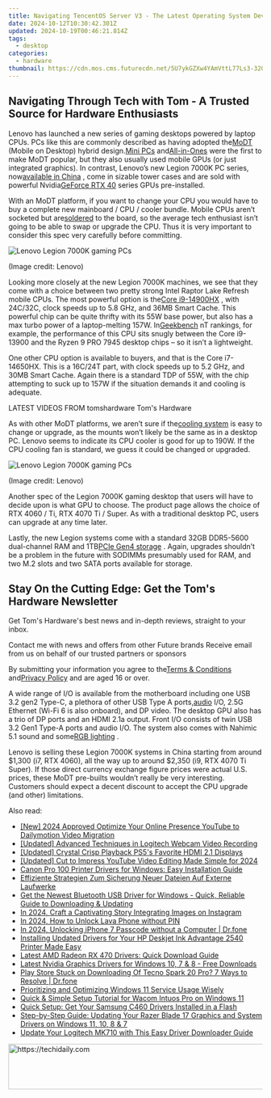 ```yaml
---
title: Navigating TencentOS Server V3 - The Latest Operating System Developed For Chinese Chip Architecture by Cloud Powerhouse
date: 2024-10-12T10:30:42.301Z
updated: 2024-10-19T00:46:21.814Z
tags:
  - desktop
categories:
  - hardware
thumbnail: https://cdn.mos.cms.futurecdn.net/5U7ykGZXw4YAmVttL77Ls3-320-80.png
---
```


## Navigating Through Tech with Tom - A Trusted Source for Hardware Enthusiasts

Lenovo has launched a new series of gaming desktops powered by laptop CPUs. PCs like this are commonly described as having adopted the[MoDT](https://www.tomshardware.com/news/intel-raptor-lake-mobile-chips-get-soldered-to-micro-atx-motherboards) (Mobile on Desktop) hybrid design.[Mini PCs](https://www.tomshardware.com/desktops/mini-pcs/minisforum-atomman-g7-pt-touted-as-worlds-first-amd-advantage-mini-pc-packs-an-amd-r9-7945hx-and-rx-7600m-xt) and[All-in-Ones](https://www.tomshardware.com/tag/all-in-one-pcs) were the first to make MoDT popular, but they also usually used mobile GPUs (or just integrated graphics). In contrast, Lenovo’s new Legion 7000K PC series, now[available in China](https://shop-links.co/link/?exclusive=1&publisher_slug=itechdaily19598&url=https%3A%2F%2Fitem.lenovo.com.cn%2Fproduct%2F1037096.html) , come in sizable tower cases and are sold with powerful Nvidia[GeForce RTX 40](https://www.tomshardware.com/features/nvidia-ada-lovelace-and-geforce-rtx-40-series-everything-we-know) series GPUs pre-installed.

 With an MoDT platform, if you want to change your CPU you would have to buy a complete new mainboard / CPU / cooler bundle. Mobile CPUs aren’t socketed but are[soldered](https://www.tomshardware.com/best-picks/best-soldering-irons) to the board, so the average tech enthusiast isn’t going to be able to swap or upgrade the CPU. Thus it is very important to consider this spec very carefully before committing.

![Lenovo Legion 7000K gaming PCs](https://cdn.mos.cms.futurecdn.net/KiWmBjf3WBxdHs7uNFYu2U-320-80.jpg)

 (Image credit: Lenovo)

 Looking more closely at the new Legion 7000K machines, we see that they come with a choice between two pretty strong Intel Raptor Lake Refresh mobile CPUs. The most powerful option is the[Core i9-14900HX](https://www.tomshardware.com/pc-components/cpus/intel-unleashes-14th-gen-raptor-lake-refresh-hx-series-laptops-cpus-refreshed-chips-with-up-to-24-cores-58-ghz-boost-clock-and-192gb-ddr5-support) , with 24C/32C, clock speeds up to 5.8 GHz, and 36MB Smart Cache. This powerful chip can be quite thrifty with its 55W base power, but also has a max turbo power of a laptop-melting 157W. In[Geekbench](https://browser.geekbench.com/processor-benchmarks) nT rankings, for example, the performance of this CPU sits snugly between the Core i9-13900 and the Ryzen 9 PRO 7945 desktop chips – so it isn’t a lightweight.

 One other CPU option is available to buyers, and that is the Core i7-14650HX. This is a 16C/24T part, with clock speeds up to 5.2 GHz, and 30MB Smart Cache. Again there is a standard TDP of 55W, with the chip attempting to suck up to 157W if the situation demands it and cooling is adequate.

 LATEST VIDEOS FROM tomshardware Tom's Hardware

 As with other MoDT platforms, we aren’t sure if the[cooling system](https://www.tomshardware.com/reviews/best-cpu-coolers,4181.html) is easy to change or upgrade, as the mounts won’t likely be the same as in a desktop PC. Lenovo seems to indicate its CPU cooler is good for up to 190W. If the CPU cooling fan is standard, we guess it could be changed or upgraded.

![Lenovo Legion 7000K gaming PCs](https://cdn.mos.cms.futurecdn.net/KHmtZBvJU6LcChAReYSDBU-320-80.jpg)

 (Image credit: Lenovo)

 Another spec of the Legion 7000K gaming desktop that users will have to decide upon is what GPU to choose. The product page allows the choice of RTX 4060 / Ti, RTX 4070 Ti / Super. As with a traditional desktop PC, users can upgrade at any time later.

 Lastly, the new Legion systems come with a standard 32GB DDR5-5600 dual-channel RAM and 1TB[PCIe Gen4 storage](https://www.tomshardware.com/reviews/best-ssds,3891.html) . Again, upgrades shouldn’t be a problem in the future with SODIMMs presumably used for RAM, and two M.2 slots and two SATA ports available for storage.

## Stay On the Cutting Edge: Get the Tom's Hardware Newsletter

 Get Tom's Hardware's best news and in-depth reviews, straight to your inbox.

 Contact me with news and offers from other Future brands  Receive email from us on behalf of our trusted partners or sponsors

 By submitting your information you agree to the[Terms & Conditions](https://futureplc.com/terms-conditions/) and[Privacy Policy](https://futureplc.com/privacy-policy/) and are aged 16 or over.

 A wide range of I/O is available from the motherboard including one USB 3.2 gen2 Type-C, a plethora of other USB Type A ports,[audio](https://www.tomshardware.com/tag/audio) I/O, 2.5G Ethernet (Wi-Fi 6 is also onboard), and DP video. The desktop GPU also has a trio of DP ports and an HDMI 2.1a output. Front I/O consists of twin USB 3.2 Gen1 Type-A ports and audio I/O. The system also comes with Nahimic 5.1 sound and some[RGB lighting](https://www.tomshardware.com/news/windows-11-rgb-controls-native) .

 Lenovo is selling these Legion 7000K systems in China starting from around $1,300 (i7, RTX 4060), all the way up to around $2,350 (i9, RTX 4070 Ti Super). If those direct currency exchange figure prices were actual U.S. prices, these MoDT pre-builts wouldn’t really be very interesting. Customers should expect a decent discount to accept the CPU upgrade (and other) limitations.

<ins class="adsbygoogle"
     style="display:block"
     data-ad-format="autorelaxed"
     data-ad-client="ca-pub-7571918770474297"
     data-ad-slot="1223367746"></ins>

<ins class="adsbygoogle"
     style="display:block"
     data-ad-client="ca-pub-7571918770474297"
     data-ad-slot="8358498916"
     data-ad-format="auto"
     data-full-width-responsive="true"></ins>

<span class="atpl-alsoreadstyle">Also read:</span>
<div><ul>
<li><a href="https://youtube-web.techidaily.com/024-approved-optimize-your-online-presence-youtube-to-dailymotion-video-migration/"><u>[New] 2024 Approved Optimize Your Online Presence YouTube to Dailymotion Video Migration</u></a></li>
<li><a href="https://visual-screen-recording.techidaily.com/updated-advanced-techniques-in-logitech-webcam-video-recording/"><u>[Updated] Advanced Techniques in Logitech Webcam Video Recording</u></a></li>
<li><a href="https://screen-video-capture.techidaily.com/updated-crystal-crisp-playback-ps5s-favorite-hdmi-21-displays/"><u>[Updated] Crystal Crisp Playback PS5's Favorite HDMI 2.1 Displays</u></a></li>
<li><a href="https://facebook-record-videos.techidaily.com/updated-cut-to-impress-youtube-video-editing-made-simple-for-2024/"><u>[Updated] Cut to Impress YouTube Video Editing Made Simple for 2024</u></a></li>
<li><a href="https://hardware-help.techidaily.com/canon-pro-100-printer-drivers-for-windows-easy-installation-guide/"><u>Canon Pro 100 Printer Drivers for Windows: Easy Installation Guide</u></a></li>
<li><a href="https://win-ratings.techidaily.com/effiziente-strategien-zum-sicherung-neuer-dateien-auf-externe-laufwerke/"><u>Effiziente Strategien Zum Sicherung Neuer Dateien Auf Externe Laufwerke</u></a></li>
<li><a href="https://hardware-help.techidaily.com/get-the-newest-bluetooth-usb-driver-for-windows-quick-reliable-guide-to-downloading-and-updating/"><u>Get the Newest Bluetooth USB Driver for Windows - Quick, Reliable Guide to Downloading & Updating</u></a></li>
<li><a href="https://fox-glue.techidaily.com/in-2024-craft-a-captivating-story-integrating-images-on-instagram/"><u>In 2024, Craft a Captivating Story Integrating Images on Instagram</u></a></li>
<li><a href="https://android-unlock.techidaily.com/in-2024-how-to-unlock-lava-phone-without-pin-by-drfone-android/"><u>In 2024, How to Unlock Lava Phone without PIN</u></a></li>
<li><a href="https://iphone-unlock.techidaily.com/in-2024-unlocking-iphone-7-passcode-without-a-computer-drfone-by-drfone-ios/"><u>In 2024, Unlocking iPhone 7 Passcode without a Computer | Dr.fone</u></a></li>
<li><a href="https://hardware-help.techidaily.com/installing-updated-drivers-for-your-hp-deskjet-ink-advantage-2540-printer-made-easy/"><u>Installing Updated Drivers for Your HP Deskjet Ink Advantage 2540 Printer Made Easy</u></a></li>
<li><a href="https://hardware-help.techidaily.com/latest-amd-radeon-rx-470-drivers-quick-download-guide/"><u>Latest AMD Radeon RX 470 Drivers: Quick Download Guide</u></a></li>
<li><a href="https://hardware-help.techidaily.com/latest-nvidia-graphics-drivers-for-windows-10-7-and-8-free-downloads/"><u>Latest Nvidia Graphics Drivers for Windows 10, 7 & 8 - Free Downloads</u></a></li>
<li><a href="https://fix-guide.techidaily.com/play-store-stuck-on-downloading-of-tecno-spark-20-pro-7-ways-to-resolve-drfone-by-drfone-fix-android-problems-fix-android-problems/"><u>Play Store Stuck on Downloading Of Tecno Spark 20 Pro? 7 Ways to Resolve | Dr.fone</u></a></li>
<li><a href="https://win11.techidaily.com/prioritizing-and-optimizing-windows-11-service-usage-wisely/"><u>Prioritizing and Optimizing Windows 11 Service Usage Wisely</u></a></li>
<li><a href="https://hardware-help.techidaily.com/quick-and-simple-setup-tutorial-for-wacom-intuos-pro-on-windows-11/"><u>Quick & Simple Setup Tutorial for Wacom Intuos Pro on Windows 11</u></a></li>
<li><a href="https://hardware-help.techidaily.com/1722979143388-quick-setup-get-your-samsung-c460-drivers-installed-in-a-flash/"><u>Quick Setup: Get Your Samsung C460 Drivers Installed in a Flash</u></a></li>
<li><a href="https://hardware-help.techidaily.com/step-by-step-guide-updating-your-razer-blade-17-graphics-and-system-drivers-on-windows-11-10-8-and-7/"><u>Step-by-Step Guide: Updating Your Razer Blade 17 Graphics and System Drivers on Windows 11, 10, 8 & 7</u></a></li>
<li><a href="https://hardware-help.techidaily.com/update-your-logitech-mk710-with-this-easy-driver-downloader-guide/"><u>Update Your Logitech MK710 with This Easy Driver Downloader Guide</u></a></li>
</ul></div>

<!-- affiliate ads begin -->
<a href="https://aligracehair.sjv.io/c/5597632/2036486/19272" target="_top" id="2036486">
  <img src="//a.impactradius-go.com/display-ad/19272-2036486" border="0" alt="https://techidaily.com" width="728" height="90"/>
</a>
<img height="0" width="0" src="https://aligracehair.sjv.io/i/5597632/2036486/19272" style="position:absolute;visibility:hidden;" border="0" />
<!-- affiliate ads end -->

